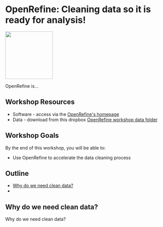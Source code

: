 # OpenRefine: Cleaning data so it is ready for analysis!
<img src="images/____.png" width="150"/>

OpenRefine is...


## Workshop Resources
 - Software - access via the [OpenRefine's homepage](https://openrefine.org/)
 - Data - download from this dropbox [OpenRefine workshop data folder](https://www.dropbox.com/___________)

## Workshop Goals
By the end of this workshop, you will be able to:
- Use OpenRefine to accelerate the data cleaning process

## Outline
- [Why do we need clean data?](#why-clean-data)
- 

## <a name="why-clean-data"></a>  Why do we need clean data?
Why do we need clean data?
